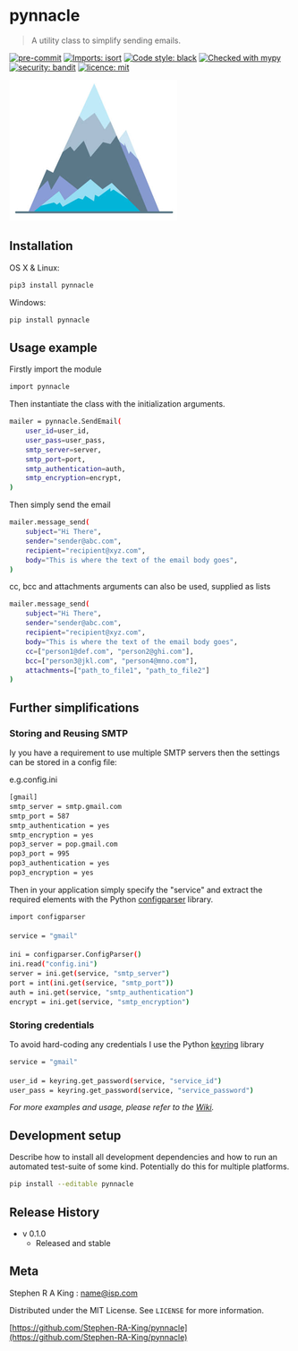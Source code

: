 # pynnacle

> A utility class to simplify sending emails.

[![pre-commit][pre-commit-image]][pre-commit-url]
[![Imports: isort][isort-image]][isort-url]
[![Code style: black][black-image]][black-url]
[![Checked with mypy][mypy-image]][mypy-url]
[![security: bandit][bandit-image]][bandit-url]
[![licence: mit][mit-license-image]][mit-license-url]

![](https://github.com/Stephen-RA-King/pynnacle/raw/main/files/header.png)

## Installation

OS X & Linux:

```sh
pip3 install pynnacle
```

Windows:

```sh
pip install pynnacle
```

## Usage example

Firstly import the module

```sh
import pynnacle
```

Then instantiate the class with the initialization arguments.

```sh
mailer = pynnacle.SendEmail(
    user_id=user_id,
    user_pass=user_pass,
    smtp_server=server,
    smtp_port=port,
    smtp_authentication=auth,
    smtp_encryption=encrypt,
)
```

Then simply send the email

```sh
mailer.message_send(
    subject="Hi There",
    sender="sender@abc.com",
    recipient="recipient@xyz.com",
    body="This is where the text of the email body goes",
)
```

cc, bcc and attachments arguments can also be used, supplied as lists

```sh
mailer.message_send(
    subject="Hi There",
    sender="sender@abc.com",
    recipient="recipient@xyz.com",
    body="This is where the text of the email body goes",
    cc=["person1@def.com", "person2@ghi.com"],
    bcc=["person3@jkl.com", "person4@mno.com"],
    attachments=["path_to_file1", "path_to_file2"]
)
```

## Further simplifications

### Storing and Reusing SMTP

Iy you have a requirement to use multiple SMTP servers then the settings can be stored in a config file:

e.g.config.ini

```sh
[gmail]
smtp_server = smtp.gmail.com
smtp_port = 587
smtp_authentication = yes
smtp_encryption = yes
pop3_server = pop.gmail.com
pop3_port = 995
pop3_authentication = yes
pop3_encryption = yes
```

Then in your application simply specify the "service" and extract the required elements with the Python [configparser](https://docs.python.org/3/library/configparser.html) library.

```sh
import configparser

service = "gmail"

ini = configparser.ConfigParser()
ini.read("config.ini")
server = ini.get(service, "smtp_server")
port = int(ini.get(service, "smtp_port"))
auth = ini.get(service, "smtp_authentication")
encrypt = ini.get(service, "smtp_encryption")
```

### Storing credentials

To avoid hard-coding any credentials I use the Python [keyring](https://github.com/jaraco/keyring) library

```sh
service = "gmail"

user_id = keyring.get_password(service, "service_id")
user_pass = keyring.get_password(service, "service_password")
```

_For more examples and usage, please refer to the [Wiki][wiki]._

## Development setup

Describe how to install all development dependencies and how to run an automated test-suite of some kind. Potentially do this for multiple platforms.

```sh
pip install --editable pynnacle
```

## Release History

- v 0.1.0
  - Released and stable

## Meta

Stephen R A King : name@isp.com

Distributed under the MIT License. See `LICENSE` for more information.

[https://github.com/Stephen-RA-King/pynnacle](https://github.com/Stephen-RA-King/pynnacle)

<!-- Markdown link & img dfn's -->

[pre-commit-image]: https://img.shields.io/badge/pre--commit-enabled-brightgreen?logo=pre-commit&logoColor=white
[pre-commit-url]: https://github.com/pre-commit/pre-commit
[isort-image]: https://img.shields.io/badge/%20imports-isort-%231674b1?style=flat&labelColor=ef8336
[isort-url]: https://pycqa.github.io/isort/
[black-image]: https://img.shields.io/badge/code%20style-black-000000.svg
[black-url]: https://github.com/psf/black
[bandit-image]: https://img.shields.io/badge/security-bandit-yellow.svg
[bandit-url]: https://github.com/PyCQA/bandit
[mypy-image]: http://www.mypy-lang.org/static/mypy_badge.svg
[mypy-url]: http://mypy-lang.org/
[mit-license-image]: https://img.shields.io/badge/license-MIT-blue
[mit-license-url]: https://choosealicense.com/licenses/mit/
[wiki]: https://github.com/Stephen-RA-King/pynnacle/wiki
